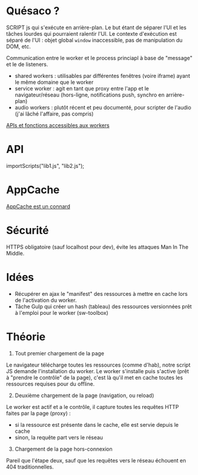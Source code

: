 # Quésaco ?

SCRIPT js qui s'exécute en arrière-plan.
Le but étant de séparer l'UI et les tâches lourdes qui pourraient ralentir l'UI.
Le contexte d'exécution est séparé de l'UI : objet global `window` inaccessible, pas de manipulation du DOM, etc.

Communication entre le worker et le process princiapl à base de "message" et le de listeners.

- shared workers : utilisables par différentes fenêtres (voire iframe) ayant le même domaine que le worker
- service worker : agit en tant que proxy entre l'app et le navigateur/réseau (hors-ligne, notifications push, synchro en arrière-plan)
- audio workers : plutôt récent et peu documenté, pour scripter de l'audio (j'ai lâché l'affaire, pas compris)

[APIs et fonctions accessibles aux workers](https://developer.mozilla.org/en-US/docs/Web/API/Web_Workers_API/Functions_and_classes_available_to_workers)

# API

importScripts("lib1.js", "lib2.js");

# AppCache

[AppCache est un connard](http://alistapart.com/article/application-cache-is-a-douchebag)

# Sécurité

HTTPS obligatoire (sauf localhost pour dev), évite les attaques Man In The Middle.

# Idées

- Récupérer en ajax le "manifest" des ressources à mettre en cache lors de l'activation du worker.
- Tâche Gulp qui créer un hash (tableau) des ressources versionnées prêt à l'emploi pour le worker (sw-toolbox)

# Théorie

1. Tout premier chargement de la page

Le navigateur télécharge toutes les ressources (comme d'hab), notre script JS demande l'installation du worker.
Le worker s'installe puis s'active (prêt à "prendre le contrôle" de la page), c'est là qu'il met en cache toutes les ressources requises pour du offline.

2. Deuxième chargement de la page (navigation, ou reload)

Le worker est actif et a le contrôle, il capture toutes les requêtes HTTP faites par la page (proxy) :
- si la ressource est présente dans le cache, elle est servie depuis le cache
- sinon, la requête part vers le réseau

3. Chargement de la page hors-connexion

Pareil que l'étape deux, sauf que les requêtes vers le réseau échouent en 404 traditionnelles.